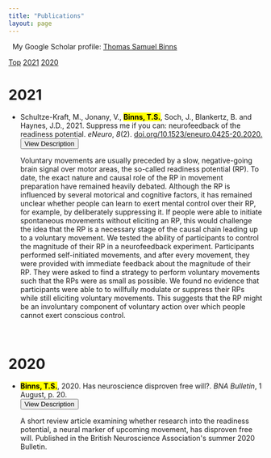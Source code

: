 ```yaml
---
title: "Publications"
layout: page
---
```

<a id="Top" class="section-ID"></a>

<!-- Google Scholar link -->
<i class="fab fa-google"></i> &nbsp; My Google Scholar profile: <a href="https://scholar.google.co.uk/citations?user=S8yDxUEAAAAJ" target="_blank">Thomas Samuel Binns</a>


<!-- Topbar for navigation of publications by year -->
<div class="scrollmenu">
  <a href="#Top">Top</a>
  <a href="#2021">2021</a>
  <a href="#2020">2020</a>
</div>


<!-- Publication list -->
<h1><a id="2021" class="section-ID">2021</a></h1>

<ul>
    <li>Schultze-Kraft, M., Jonany, V., <mark><b>Binns, T.S.</b></mark>, Soch, J., Blankertz, B. and Haynes, J.D., 2021. Suppress me if you can: neurofeedback of the readiness potential. <i>eNeuro</i>, <i>8</i>(2). <a href="https://www.doi.org/10.1523/eneuro.0425-20.2020" target="_blank">doi.org/10.1523/eneuro.0425-20.2020. <i class="fas fa-link"></i></a></li>
    <button type="button" class="collapsible">View Description</button>
    <div class="content">
        <p>Voluntary movements are usually preceded by a slow, negative-going brain signal over motor areas, the so-called readiness potential (RP). To date, the exact nature and causal role of the RP in movement preparation have remained heavily debated. Although the RP is influenced by several motorical and cognitive factors, it has remained unclear whether people can learn to exert mental control over their RP, for example, by deliberately suppressing it. If people were able to initiate spontaneous movements without eliciting an RP, this would challenge the idea that the RP is a necessary stage of the causal chain leading up to a voluntary movement. We tested the ability of participants to control the magnitude of their RP in a neurofeedback experiment. Participants performed self-initiated movements, and after every movement, they were provided with immediate feedback about the magnitude of their RP. They were asked to find a strategy to perform voluntary movements such that the RPs were as small as possible. We found no evidence that participants were able to to willfully modulate or suppress their RPs while still eliciting voluntary movements. This suggests that the RP might be an involuntary component of voluntary action over which people cannot exert conscious control.</p>
    </div>
</ul>

<br>
<h1><a id="2020" class="section-ID">2020</a></h1>

<ul>
    <li><mark><b>Binns, T.S.</b></mark>, 2020. Has neuroscience disproven free will?. <i>BNA Bulletin</i>, 1 August, p. 20. &nbsp;<a href="\assets\images\BNA_article.pdf" target="_blank"><i class="fas fa-file-pdf"></i></a></li>
    <button type="button" class="collapsible">View Description</button>
    <div class="content">
        <p>A short review article examining whether research into the readiness potential, a neural marker of upcoming movement, has disproven free will. Published in the British Neuroscience Association's summer 2020 Bulletin.</p>
    </div>
</ul>


<script>
  /* Makes collapsibles work */
  var coll = document.getElementsByClassName("collapsible");
  var i;

  for (i = 0; i < coll.length; i++) {
  coll[i].addEventListener("click", function() {
      this.classList.toggle("active");
      var content = this.nextElementSibling;
      if (content.style.display === "block") {
      content.style.display = "none";
      } else {
      content.style.display = "block";
      }
  });
  }


  // Applies offset to section links
  function offsetAnchor() {
    if (location.hash.length !== 0) {
      window.scrollTo(window.scrollX, window.scrollY - 100);
    }
  }
  // Captures click events of all <a> elements with href starting with #
  $(document).on('click', 'a[href^="#"]', function(event) {
    // Click events are captured before hashchanges. Timeout
    // causes offsetAnchor to be called after the page jump.
    window.setTimeout(function() {
      offsetAnchor();
    }, 0);
  });
  // Set the offset when entering page with hash present in the url
  window.setTimeout(offsetAnchor, 0);

  
</script>